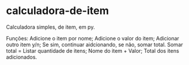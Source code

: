 # calculadora-de-item

Calculadora simples, de item, em py. 

Funções: 
Adicione o item por nome;
Adicione o valor do item; 
Adicionar outro item y/n;
Se sim, continuar aidcionando, se não, somar total.
Somar total = 
Listar quantidade de itens;
Nome do item + Valor;
Total dos itens adicionados. 

